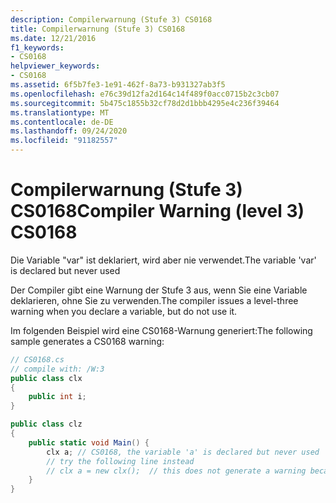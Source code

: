 ```yaml
---
description: Compilerwarnung (Stufe 3) CS0168
title: Compilerwarnung (Stufe 3) CS0168
ms.date: 12/21/2016
f1_keywords:
- CS0168
helpviewer_keywords:
- CS0168
ms.assetid: 6f5b7fe3-1e91-462f-8a73-b931327ab3f5
ms.openlocfilehash: e76c39d12fa2d164c14f489f0acc0715b2c3cb07
ms.sourcegitcommit: 5b475c1855b32cf78d2d1bbb4295e4c236f39464
ms.translationtype: MT
ms.contentlocale: de-DE
ms.lasthandoff: 09/24/2020
ms.locfileid: "91182557"
---
```

# <a name="compiler-warning-level-3-cs0168"></a><span data-ttu-id="560c1-103">Compilerwarnung (Stufe 3) CS0168</span><span class="sxs-lookup"><span data-stu-id="560c1-103">Compiler Warning (level 3) CS0168</span></span>

<span data-ttu-id="560c1-104">Die Variable "var" ist deklariert, wird aber nie verwendet.</span><span class="sxs-lookup"><span data-stu-id="560c1-104">The variable 'var' is declared but never used</span></span>

<span data-ttu-id="560c1-105">Der Compiler gibt eine Warnung der Stufe 3 aus, wenn Sie eine Variable deklarieren, ohne Sie zu verwenden.</span><span class="sxs-lookup"><span data-stu-id="560c1-105">The compiler issues a level-three warning when you declare a variable, but do not use it.</span></span>
  
<span data-ttu-id="560c1-106">Im folgenden Beispiel wird eine CS0168-Warnung generiert:</span><span class="sxs-lookup"><span data-stu-id="560c1-106">The following sample generates a CS0168 warning:</span></span>  
  
```csharp
// CS0168.cs  
// compile with: /W:3  
public class clx
{
    public int i;
}

public class clz
{
    public static void Main() {
        clx a; // CS0168, the variable 'a' is declared but never used
        // try the following line instead
        // clx a = new clx();  // this does not generate a warning because the clx constructor must execute.
    }
}
```
